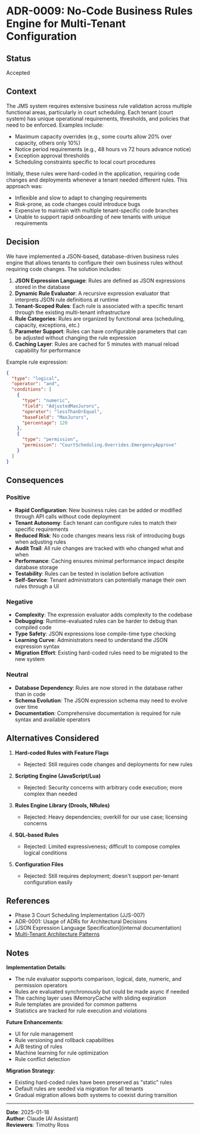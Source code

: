 # ADR-0009: No-Code Business Rules Engine for Multi-Tenant Configuration

## Status
Accepted

## Context
The JMS system requires extensive business rule validation across multiple functional areas, particularly in court scheduling. Each tenant (court system) has unique operational requirements, thresholds, and policies that need to be enforced. Examples include:

- Maximum capacity overrides (e.g., some courts allow 20% over capacity, others only 10%)
- Notice period requirements (e.g., 48 hours vs 72 hours advance notice)
- Exception approval thresholds
- Scheduling constraints specific to local court procedures

Initially, these rules were hard-coded in the application, requiring code changes and deployments whenever a tenant needed different rules. This approach was:
- Inflexible and slow to adapt to changing requirements
- Risk-prone, as code changes could introduce bugs
- Expensive to maintain with multiple tenant-specific code branches
- Unable to support rapid onboarding of new tenants with unique requirements

## Decision
We have implemented a JSON-based, database-driven business rules engine that allows tenants to configure their own business rules without requiring code changes. The solution includes:

1. **JSON Expression Language**: Rules are defined as JSON expressions stored in the database
2. **Dynamic Rule Evaluator**: A recursive expression evaluator that interprets JSON rule definitions at runtime
3. **Tenant-Scoped Rules**: Each rule is associated with a specific tenant through the existing multi-tenant infrastructure
4. **Rule Categories**: Rules are organized by functional area (scheduling, capacity, exceptions, etc.)
5. **Parameter Support**: Rules can have configurable parameters that can be adjusted without changing the rule expression
6. **Caching Layer**: Rules are cached for 5 minutes with manual reload capability for performance

Example rule expression:
```json
{
  "type": "logical",
  "operator": "and",
  "conditions": [
    {
      "type": "numeric",
      "field": "AdjustedMaxJurors",
      "operator": "lessThanOrEqual",
      "baseField": "MaxJurors",
      "percentage": 120
    },
    {
      "type": "permission",
      "permission": "CourtScheduling.Overrides.EmergencyApprove"
    }
  ]
}
```

## Consequences

### Positive
- **Rapid Configuration**: New business rules can be added or modified through API calls without code deployment
- **Tenant Autonomy**: Each tenant can configure rules to match their specific requirements
- **Reduced Risk**: No code changes means less risk of introducing bugs when adjusting rules
- **Audit Trail**: All rule changes are tracked with who changed what and when
- **Performance**: Caching ensures minimal performance impact despite database storage
- **Testability**: Rules can be tested in isolation before activation
- **Self-Service**: Tenant administrators can potentially manage their own rules through a UI

### Negative
- **Complexity**: The expression evaluator adds complexity to the codebase
- **Debugging**: Runtime-evaluated rules can be harder to debug than compiled code
- **Type Safety**: JSON expressions lose compile-time type checking
- **Learning Curve**: Administrators need to understand the JSON expression syntax
- **Migration Effort**: Existing hard-coded rules need to be migrated to the new system

### Neutral
- **Database Dependency**: Rules are now stored in the database rather than in code
- **Schema Evolution**: The JSON expression schema may need to evolve over time
- **Documentation**: Comprehensive documentation is required for rule syntax and available operators

## Alternatives Considered

1. **Hard-coded Rules with Feature Flags**
   - Rejected: Still requires code changes and deployments for new rules
   
2. **Scripting Engine (JavaScript/Lua)**
   - Rejected: Security concerns with arbitrary code execution; more complex than needed

3. **Rules Engine Library (Drools, NRules)**
   - Rejected: Heavy dependencies; overkill for our use case; licensing concerns

4. **SQL-based Rules**
   - Rejected: Limited expressiveness; difficult to compose complex logical conditions

5. **Configuration Files**
   - Rejected: Still requires deployment; doesn't support per-tenant configuration easily

## References
- Phase 3 Court Scheduling Implementation (JJS-007)
- ADR-0001: Usage of ADRs for Architectural Decisions
- [JSON Expression Language Specification](internal documentation)
- [Multi-Tenant Architecture Patterns](https://docs.microsoft.com/en-us/azure/architecture/guide/multitenant)

## Notes
**Implementation Details**:
- The rule evaluator supports comparison, logical, date, numeric, and permission operators
- Rules are evaluated synchronously but could be made async if needed
- The caching layer uses IMemoryCache with sliding expiration
- Rule templates are provided for common patterns
- Statistics are tracked for rule execution and violations

**Future Enhancements**:
- UI for rule management
- Rule versioning and rollback capabilities
- A/B testing of rules
- Machine learning for rule optimization
- Rule conflict detection

**Migration Strategy**:
- Existing hard-coded rules have been preserved as "static" rules
- Default rules are seeded via migration for all tenants
- Gradual migration allows both systems to coexist during transition

---
**Date**: 2025-01-18  
**Author**: Claude (AI Assistant)  
**Reviewers**: Timothy Ross